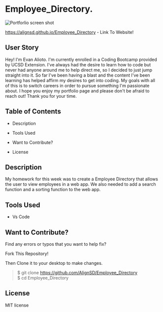 # Employee_Directory.

![Portforlio screen shot](plan-it-ss.png)

https://alignsd.github.io/Employee_Directory - Link To Website!

## User Story

Hey! I'm Evan Alioto. I'm currently enrolled in a Coding Bootcamp provided by UCSD Extension. I've always had the desire to learn how to code but never had anyone around me to help direct me, so I decided to just jump straight into it. So far I've been having a blast and the content I've been learning has helped affirm my desires to get into coding. My goals with all of this is to switch careers in order to pursue something I'm passionate about. I hope you enjoy my portfolio page and please don't be afraid to reach out! Thank you for your time. 

## Table of Contents

* Description

* Tools Used

* Want to Contribute?

* License

## Description

My homework for this week was to create a Employee Directory that allows the user to view employees in a web app. We also needed to add a search function and a sorting function to the web app.

## Tools Used

* Vs Code

## Want to Contribute?

Find any errors or typos that you want to help fix?

Fork This Repository!

Then Clone it to your desktop to make changes.

> $ git clone https://github.com/AlignSD/Employee_Directory<br>
> $ cd Employee_Directory

## License

MIT license
